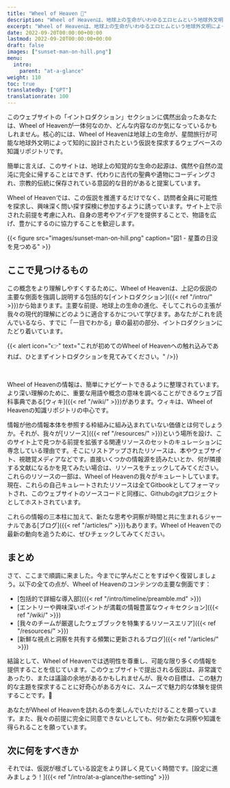 ```yaml
---
title: "Wheel of Heaven 🌌"
description: "Wheel of Heavenは、地球上の生命がいわゆるエロヒムという地球外文明によって知的に設計されたという仮説を探求する知識ベースです。"
excerpt: "Wheel of Heavenは、地球上の生命がいわゆるエロヒムという地球外文明によって知的に設計されたという仮説を探求する知識ベースです。"
date: 2022-09-20T00:00:00+00:00
lastmod: 2022-09-20T00:00:00+00:00
draft: false
images: ["sunset-man-on-hill.png"]
menu:
  intro:
    parent: "at-a-glance"
weight: 110
toc: true
translatedby: ["GPT"]
translationrate: 100
---
```


このウェブサイトの「イントロダクション」セクションに偶然出会ったあなたは、Wheel of Heavenが一体何なのか、どんな内容なのか気になっているかもしれません。核心的には、Wheel of Heavenは地球上の生命が、星間旅行が可能な地球外文明によって知的に設計されたという仮説を探求するウェブベースの知識リポジトリです。

簡単に言えば、このサイトは、地球上の知覚的な生命の起源は、偶然や自然の混沌に完全に帰することはできず、代わりに古代の聖典や遺物にコーディングされ、宗教的伝統に保存されている意図的な目的があると提案しています。

Wheel of Heavenでは、この仮説を推進するだけでなく、訪問者全員に可能性を探求し、興味深く問い探す探検に参加するように誘っています。サイト上で示された前提を考慮に入れ、自身の思考やアイデアを提供することで、物語を広げ、豊かにするのに協力することを歓迎します。

{{< figure src="images/sunset-man-on-hill.png" caption="図1 - 星蓋の日没を見つめる" >}}

## ここで見つけるもの

この概念をより理解しやすくするために、Wheel of Heavenは、上記の仮説の主要な側面を強調し説明する包括的な[イントロダクション]({{< ref "/intro/" >}})から始まります。主要な前提、地球上の生命の進化、そしてこれらの主張が我々の現代的理解にどのように適合するかについて学びます。あなたがこれを読んでいるなら、すでに「一目でわかる」章の最初の部分、イントロダクションにたどり着いています。

{{< alert icon="👉" text="これが初めてのWheel of Heavenへの触れ込みであれば、ひとまずイントロダクションを見てみてください。" />}}

<br>

Wheel of Heavenの情報は、簡単にナビゲートできるように整理されています。より深い理解のために、重要な用語や概念の意味を調べることができるウェブ百科事典である[ウィキ]({{< ref "/wiki/" >}})があります。ウィキは、Wheel of Heavenの知識リポジトリの中心です。

情報が他の情報本体を参照する枠組みに組み込まれていない価値とは何でしょうか。それが、我々が[リソース]({{< ref "/resources/" >}})という場所を設け、このサイト上で見つかる前提を拡張する関連リソースのセットのキュレーションに専念している理由です。そこにリストアップされたリソースは、本やウェブサイト、視聴覚メディアなどです。直接いくつかの情報源を読みたいとか、何が隣接する文献になるかを見てみたい場合は、リソースをチェックしてみてください。これらのリソースの一部は、Wheel of Heavenの我々がキュレートしています。現在、これらの自己キュレートされたリソースは全てGitbookとしてフォーマットされ、このウェブサイトのソースコードと同様に、Githubのgitプロジェクトとしてホストされています。

これらの情報の三本柱に加えて、新たな思考や洞察が時間と共に生まれるジャーナルである[ブログ]({{< ref "/articles/" >}})もあります。Wheel of Heavenでの最新の動向を追うために、ぜひチェックしてみてください。

## まとめ

さて、ここまで順調に来ました。今までに学んだことをすばやく復習しましょう。以下の全ての点が、Wheel of Heavenのコンテンツの主要な側面です：

- [包括的で詳細な導入部]({{< ref "/intro/timeline/preamble.md" >}})
- [エントリーや興味深いポイントが満載の情報豊富なウィキセクション]({{< ref "/wiki/" >}})
- [我々のチームが厳選したウェブブックを特集するリソースエリア]({{< ref "/resources/" >}})
- [新鮮な視点と洞察を共有する頻繁に更新されるブログ]({{< ref "/articles/" >}})

結論として、Wheel of Heavenでは透明性を尊重し、可能な限り多くの情報を提供することを信じています。このウェブサイトで提出される仮説は、非常識であったり、または議論の余地があるかもしれませんが、我々の目標は、この魅力的な主題を探求することに好奇心がある方々に、スムーズで魅力的な体験を提供することです。🙏

あなたがWheel of Heavenを訪れるのを楽しんでいただけることを願っています。また、我々の前提に完全に同意できないとしても、何か新たな洞察や知識を得られることを願っています。

## 次に何をすべきか

それでは、仮説が根ざしている設定をより詳しく見ていく時間です。[設定に進みましょう！]({{< ref "/intro/at-a-glance/the-setting" >}})
